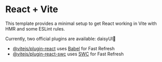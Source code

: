 # React + Vite

This template provides a minimal setup to get React working in Vite with HMR and some ESLint rules.

Currently, two official plugins are available:
daisyUI🌼

- [@vitejs/plugin-react](https://github.com/vitejs/vite-plugin-react/blob/main/packages/plugin-react/README.md) uses [Babel](https://babeljs.io/) for Fast Refresh
- [@vitejs/plugin-react-swc](https://github.com/vitejs/vite-plugin-react-swc) uses [SWC](https://swc.rs/) for Fast Refresh
